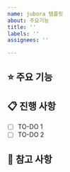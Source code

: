 ```yaml
---
name: jubora 템플릿
about: 주요기능
title: ''
labels: ''
assignees: ''

---
```


<!-- 제목 양식 // prefix: 구현할 기능 -->

## ⭐ 주요 기능 <!-- 구현할 기능(목표)에 대한 간략한 설명 -->

## 📋 진행 사항

- [ ] TO-DO 1
- [ ] TO-DO 2

## 📄 참고 사항
